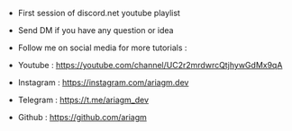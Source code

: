 - First session of discord.net youtube playlist

- Send DM if you have any question or idea

- Follow me on social media for more tutorials :

- Youtube : https://youtube.com/channel/UC2r2mrdwrcQtjhywGdMx9qA

- Instagram : https://instagram.com/ariagm.dev

- Telegram : https://t.me/ariagm_dev

- Github : https://github.com/ariagm